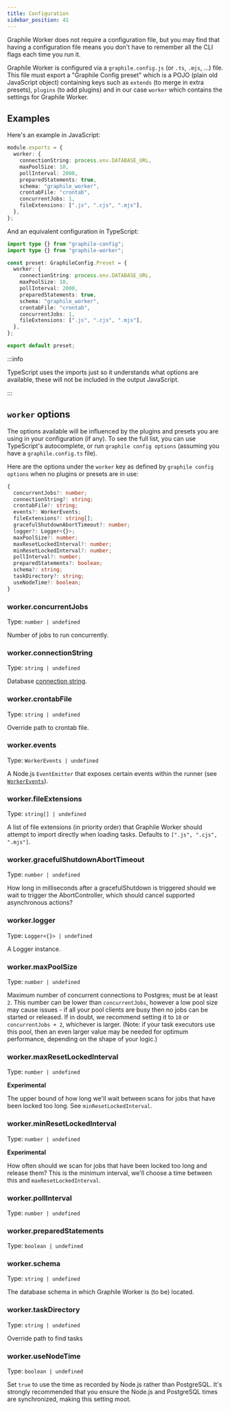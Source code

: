 ```yaml
---
title: Configuration
sidebar_position: 41
---
```


Graphile Worker does not require a configuration file, but you may find that
having a configuration file means you don't have to remember all the CLI flags
each time you run it.

Graphile Worker is configured via a `graphile.config.js` (or `.ts`, `.mjs`, ...)
file. This file must export a "Graphile Config preset" which is a POJO (plain
old JavaScript object) containing keys such as `extends` (to merge in extra
presets), `plugins` (to add plugins) and in our case `worker` which contains the
settings for Graphile Worker.

## Examples

Here's an example in JavaScript:

```ts title="graphile.config.js"
module.exports = {
  worker: {
    connectionString: process.env.DATABASE_URL,
    maxPoolSize: 10,
    pollInterval: 2000,
    preparedStatements: true,
    schema: "graphile_worker",
    crontabFile: "crontab",
    concurrentJobs: 1,
    fileExtensions: [".js", ".cjs", ".mjs"],
  },
};
```

And an equivalent configuration in TypeScript:

```ts title="graphile.config.ts"
import type {} from "graphile-config";
import type {} from "graphile-worker";

const preset: GraphileConfig.Preset = {
  worker: {
    connectionString: process.env.DATABASE_URL,
    maxPoolSize: 10,
    pollInterval: 2000,
    preparedStatements: true,
    schema: "graphile_worker",
    crontabFile: "crontab",
    concurrentJobs: 1,
    fileExtensions: [".js", ".cjs", ".mjs"],
  },
};

export default preset;
```

:::info

TypeScript uses the imports just so it understands what options are available,
these will not be included in the output JavaScript.

:::

## `worker` options

The options available will be influenced by the plugins and presets you are
using in your configuration (if any). To see the full list, you can use
TypeScript's autocomplete, or run `graphile config options` (assuming you have a
`graphile.config.ts` file).

Here are the options under the `worker` key as defined by
`graphile config options` when no plugins or presets are in use:

<!--BEGIN:OPTIONS-->

```ts
{
  concurrentJobs?: number;
  connectionString?: string;
  crontabFile?: string;
  events?: WorkerEvents;
  fileExtensions?: string[];
  gracefulShutdownAbortTimeout?: number;
  logger?: Logger<{}>;
  maxPoolSize?: number;
  maxResetLockedInterval?: number;
  minResetLockedInterval?: number;
  pollInterval?: number;
  preparedStatements?: boolean;
  schema?: string;
  taskDirectory?: string;
  useNodeTime?: boolean;
}
```

### worker.concurrentJobs

Type: `number | undefined`

Number of jobs to run concurrently.

### worker.connectionString

Type: `string | undefined`

Database [connection string](./connection-string.md).

### worker.crontabFile

Type: `string | undefined`

Override path to crontab file.

### worker.events

Type: `WorkerEvents | undefined`

A Node.js `EventEmitter` that exposes certain events within the runner (see
[`WorkerEvents`](/docs/worker-events)).

### worker.fileExtensions

Type: `string[] | undefined`

A list of file extensions (in priority order) that Graphile Worker should
attempt to import directly when loading tasks. Defaults to
`[".js", ".cjs", ".mjs"]`.

### worker.gracefulShutdownAbortTimeout

Type: `number | undefined`

How long in milliseconds after a gracefulShutdown is triggered should we wait to
trigger the AbortController, which should cancel supported asynchronous actions?

### worker.logger

Type: `Logger<{}> | undefined`

A Logger instance.

### worker.maxPoolSize

Type: `number | undefined`

Maximum number of concurrent connections to Postgres; must be at least `2`. This
number can be lower than `concurrentJobs`, however a low pool size may cause
issues - if all your pool clients are busy then no jobs can be started or
released. If in doubt, we recommend setting it to `10` or `concurrentJobs + 2`,
whichever is larger. (Note: if your task executors use this pool, then an even
larger value may be needed for optimum performance, depending on the shape of
your logic.)

### worker.maxResetLockedInterval

Type: `number | undefined`

**Experimental**

The upper bound of how long we'll wait between scans for jobs that have been
locked too long. See `minResetLockedInterval`.

### worker.minResetLockedInterval

Type: `number | undefined`

**Experimental**

How often should we scan for jobs that have been locked too long and release
them? This is the minimum interval, we'll choose a time between this and
`maxResetLockedInterval`.

### worker.pollInterval

Type: `number | undefined`

### worker.preparedStatements

Type: `boolean | undefined`

### worker.schema

Type: `string | undefined`

The database schema in which Graphile Worker is (to be) located.

### worker.taskDirectory

Type: `string | undefined`

Override path to find tasks

### worker.useNodeTime

Type: `boolean | undefined`

Set `true` to use the time as recorded by Node.js rather than PostgreSQL. It's
strongly recommended that you ensure the Node.js and PostgreSQL times are
synchronized, making this setting moot.

<!--END:OPTIONS-->
